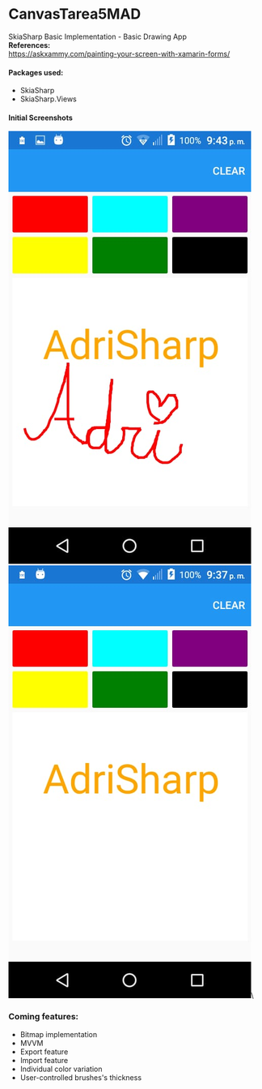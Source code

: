 # CanvasTarea5MAD
SkiaSharp Basic Implementation - Basic Drawing App\
**References:**\
https://askxammy.com/painting-your-screen-with-xamarin-forms/

#### Packages used:
- SkiaSharp
- SkiaSharp.Views

#### Initial Screenshots
![](images/P1.jpeg)\
![](images/P2.jpeg)\

### Coming features:
- Bitmap implementation
- MVVM
- Export feature
- Import feature
- Individual color variation
- User-controlled brushes's thickness
